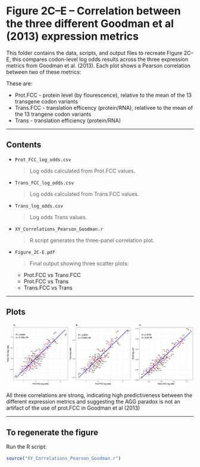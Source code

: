 # Figure 2C–E – Correlation between the three different Goodman et al (2013) expression metrics

This folder contains the data, scripts, and output files to recreate Figure 2C–E, this compares codon-level log odds results across the three expression metrics from Goodman et al. (2013). Each plot shows a Pearson correlation between two of these metrics:

These are:
- Prot.FCC - protein level (by flourescence), relative to the mean of the 13 transgene codon variants
- Trans.FCC - translation efficency (protein/RNA), relativee to the mean of the 13 trangene codon variants 
- Trans - translation efficiency (protein/RNA)
---

## Contents

- `Prot_FCC_log_odds.csv`  
  > Log odds calculated from Prot.FCC values.

- `Trans_FCC_log_odds.csv`  
  > Log odds calculated from Trans.FCC values.

- `Trans_log_odds.csv`  
  > Log odds Trans values.

- `XY_Correlations_Pearson_Goodman.r`  
  > R script generates the three-panel correlation plot.

- `Figure_2C-E.pdf`  
  > Final output showing three scatter plots:
    - Prot.FCC vs Trans.FCC
    - Prot.FCC vs Trans
    - Trans.FCC vs Trans

---

## Plots

![Figure 1](Figure_2C-E.png)

All three correlations are strong, indicating high predictiveness between the different expression metrics and suggesting the AGG paradox is not an artifact of the use of prot.FCC in Goodman et al (2013)

---

## To regenerate the figure

Run the R script:

```r
source("XY_Correlations_Pearson_Goodman.r")
